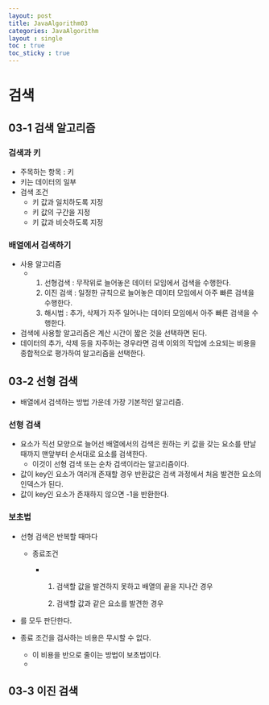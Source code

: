 ```yaml
---
layout: post
title: JavaAlgorithm03
categories: JavaAlgorithm
layout : single
toc : true 
toc_sticky : true
---
```


# 검색

## 03-1 검색 알고리즘

### 검색과 키

- 주목하는 항목 : 키
- 키는 데이터의 일부
- 검색 조건
  - 키 값과 일치하도록 지정
  - 키 값의 구간을 지정
  - 키 값과 비슷하도록 지정



### 배열에서 검색하기

- 사용 알고리즘
  - 1. 선형검색 : 무작위로 늘어놓은 데이터 모임에서 검색을 수행한다.
    2. 이진 검색 : 일정한 규칙으로 늘어놓은 데이터 모임에서 아주 빠른 검색을 수행한다.
    3. 해시법 : 추가, 삭제가 자주 일어나는 데이터 모임에서 아주 빠른 검색을 수행한다.
- 검색에 사용할 알고리즘은 계산 시간이 짧은 것을 선택하면 된다.
- 데이터의 추가, 삭제 등을 자주하는 경우라면 검색 이외의 작업에 소요되는 비용을 종합적으로 평가하여 알고리즘을 선택한다.



## 03-2 선형 검색

- 배열에서 검색하는 방법 가운데 가장 기본적인 알고리즘.



### 선형 검색

- 요소가 직선 모양으로 늘어선 배열에서의 검색은 원하는 키 값을 갖는 요소를 만날 때까지 맨앞부터 순서대로 요소를 검색한다.
  - 이것이 선형 검색 또는 순차 검색이라는 알고리즘이다.
- 값이 key인 요소가 여러개 존재할 경우 반환값은 검색 과정에서 처음 발견한 요소의 인덱스가 된다.
- 값이 key인 요소가 존재하지 않으면 -1을 반환한다.



### 보초법

- 선형 검색은 반복할 때마다 

  - 종료조건 

    - 1. 검색할 값을 발견하지 못하고 배열의 끝을 지나간 경우 

      2. 검색할 값과 같은 요소를 발견한 경우

- 를 모두 판단한다.

- 종료 조건을 검사하는 비용은 무시할 수 없다.
  - 이 비용을 반으로 줄이는 방법이 보초법이다.
  - 



## 03-3 이진 검색













